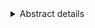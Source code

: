 <details> 
<summary>Abstract details</summary>

This document provides guidance on evaluating how well websites conform to the [Web Content Accessibility Guidelines (WCAG) 2](https://www.w3.org/WAI/standards-guidelines/wcag/). It describes a procedure to evaluate websites and includes considerations to guide evaluators and to promote good practice. It does not provide instructions for evaluating web content feature by feature, which is addressed by WCAG 2 success criteria. This document is one of a series of informative W3C/WAI resources about [Evaluating Websites for Accessibility](https://www.w3.org/WAI/test-evaluate/) that complement the [WCAG 2 Documents](https://www.w3.org/WAI/standards-guidelines/wcag/docs/). It does not define additional WCAG 2 requirements nor does it replace or supersede them in any way.

The methodology described in this document is intended for people who are experienced in evaluating accessibility using WCAG 2 and its supporting resources. It provides guidance on good practice in defining the evaluation scope, exploring the target website, selecting representative samples from websites where it is not feasible to evaluate all content, auditing the selected samples, and reporting the evaluation findings. It is primarily designed for evaluating existing websites, for example, to learn about them and to monitor their level of accessibility. It can also be useful during earlier design and development stages of websites. It applies to static and dynamically generated websites, mobile websites and applications, and other types of websites. It does not specify particular web technologies, evaluation tools, web browsers, assistive technologies, or other software to use for evaluation. It is suitable for use in different evaluation contexts, including self-assessment and third-party evaluation.
</details>
